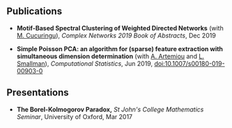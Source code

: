 ## Publications

- **Motif-Based Spectral Clustering of Weighted Directed Networks**
(with [M. Cucuringu](https://scholar.google.com/citations?user=GFvVRzwAAAAJ&hl=en)),
*Complex Networks 2019 Book of Abstracts*,
Dec 2019

- **Simple Poisson PCA: an algorithm for (sparse) feature extraction
with simultaneous dimension determination**
(with [A. Artemiou](http://www.google.com/url?q=http%3A%2F%2Fartemioua.com%2F&sa=D&sntz=1&usg=AFQjCNFGen68J9EmhvGCbaFRcl6fqTxuRQ)
and [L. Smallman](https://scholar.google.co.uk/citations?user=B1A0KykAAAAJ&hl=en)),
*Computational Statistics*,
Jun 2019,
[doi:10.1007/s00180-019-00903-0](https://doi.org/doi:10.1007/s00180-019-00903-0)

## Presentations

- **The Borel-Kolmogorov Paradox,**
*St John's College Mathematics Seminar*,
University of Oxford,
Mar 2017
